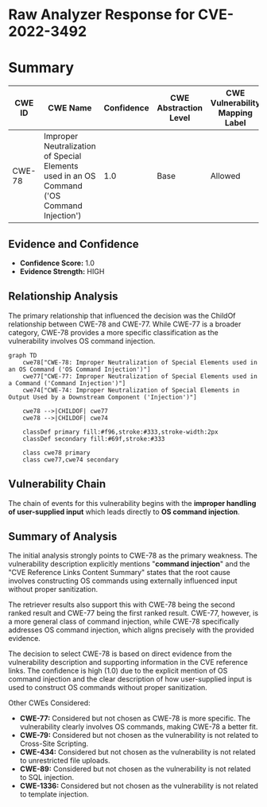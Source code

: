 # Raw Analyzer Response for CVE-2022-3492

# Summary
| CWE ID | CWE Name | Confidence | CWE Abstraction Level | CWE Vulnerability Mapping Label | CWE-Vulnerability Mapping Notes |
|---|---|---|---|---|---|
| CWE-78 | Improper Neutralization of Special Elements used in an OS Command ('OS Command Injection') | 1.0 | Base | Allowed | Primary CWE |

## Evidence and Confidence

*   **Confidence Score:** 1.0
*   **Evidence Strength:** HIGH

## Relationship Analysis
The primary relationship that influenced the decision was the ChildOf relationship between CWE-78 and CWE-77. While CWE-77 is a broader category, CWE-78 provides a more specific classification as the vulnerability involves OS command injection.

```mermaid
graph TD
    cwe78["CWE-78: Improper Neutralization of Special Elements used in an OS Command ('OS Command Injection')"]
    cwe77["CWE-77: Improper Neutralization of Special Elements used in a Command ('Command Injection')"]
    cwe74["CWE-74: Improper Neutralization of Special Elements in Output Used by a Downstream Component ('Injection')"]
    
    cwe78 -->|CHILDOF| cwe77
    cwe78 -->|CHILDOF| cwe74
    
    classDef primary fill:#f96,stroke:#333,stroke-width:2px
    classDef secondary fill:#69f,stroke:#333
    
    class cwe78 primary
    class cwe77,cwe74 secondary
```

## Vulnerability Chain
The chain of events for this vulnerability begins with the **improper handling of user-supplied input** which leads directly to **OS command injection**.

## Summary of Analysis
The initial analysis strongly points to CWE-78 as the primary weakness. The vulnerability description explicitly mentions "**command injection**" and the "CVE Reference Links Content Summary" states that the root cause involves constructing OS commands using externally influenced input without proper sanitization.

The retriever results also support this with CWE-78 being the second ranked result and CWE-77 being the first ranked result. CWE-77, however, is a more general class of command injection, while CWE-78 specifically addresses OS command injection, which aligns precisely with the provided evidence.

The decision to select CWE-78 is based on direct evidence from the vulnerability description and supporting information in the CVE reference links. The confidence is high (1.0) due to the explicit mention of OS command injection and the clear description of how user-supplied input is used to construct OS commands without proper sanitization.

Other CWEs Considered:

*   **CWE-77:** Considered but not chosen as CWE-78 is more specific. The vulnerability clearly involves OS commands, making CWE-78 a better fit.
*   **CWE-79:** Considered but not chosen as the vulnerability is not related to Cross-Site Scripting.
*   **CWE-434:** Considered but not chosen as the vulnerability is not related to unrestricted file uploads.
*   **CWE-89:** Considered but not chosen as the vulnerability is not related to SQL injection.
*   **CWE-1336:** Considered but not chosen as the vulnerability is not related to template injection.